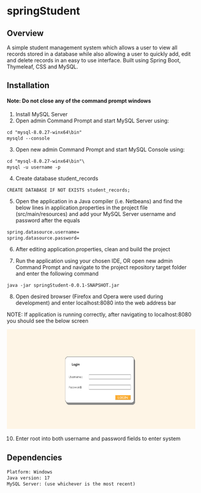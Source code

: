 # springStudent

## Overview
A simple student management system which allows a user to view all records stored in a database while also allowing a user to quickly add, edit and delete records in an easy to use interface. Built using Spring Boot, Thymeleaf, CSS and MySQL.

## Installation
#### Note: Do not close any of the command prompt windows
1. Install MySQL Server
2. Open admin Command Prompt and start MySQL Server using: 

```
cd "mysql-8.0.27-winx64\bin"
mysqld --console
```

3. Open new admin Command Prompt and start MySQL Console using:

```
cd "mysql-8.0.27-winx64\bin"\
mysql -u username -p
```

4. Create database student_records 

```
CREATE DATABASE IF NOT EXISTS student_records;
```

5. Open the application in a Java compiler (i.e. Netbeans) and find the below lines in application.properties in the project file (src/main/resources) and add your MySQL Server username and password after the equals 

```
spring.datasource.username= 
spring.datasource.password= 
```
6. After editing application.properties, clean and build the project 

7. Run the application using your chosen IDE, OR open new admin Command Prompt and navigate to the project repository target folder and enter the following command 

```
java -jar springStudent-0.0.1-SNAPSHOT.jar
```
8. Open desired browser (Firefox and Opera were used during development) and enter localhost:8080 into the web address bar

NOTE: If application is running correctly, after navigating to localhost:8080 you should see the below screen

![editorDemo](https://github.com/HaraldPurnell/springStudent/blob/main/image/editorDemo.jpg)

10. Enter root into both username and password fields to enter system 

## Dependencies

```
Platform: Windows
Java version: 17
MySQL Server: (use whichever is the most recent)
```



